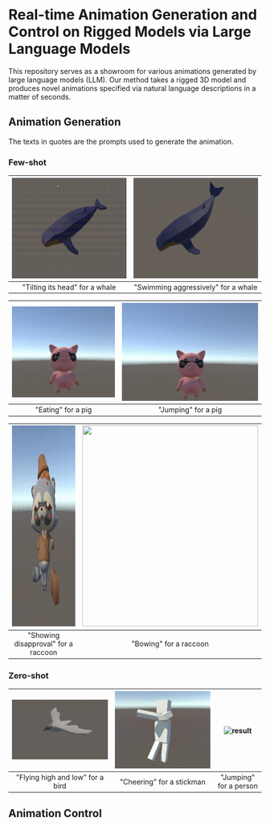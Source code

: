 # Real-time Animation Generation and Control on Rigged Models via Large Language Models
 
This repository serves as a showroom for various animations generated by large language models (LLM). Our method takes a rigged 3D model and produces novel animations specified via natural language descriptions in a matter of seconds.

## Animation Generation

The texts in quotes are the prompts used to generate the animation.

### Few-shot

| <img src="/videos/whale_head_moving.gif" width="400" height="200"/>| <img src="/videos/whale_swim_aggressively.gif" width="400" height="200"/> |
| :-------------: | :-------------: | 
| "Tilting its head" for a whale  | "Swimming aggressively" for a whale |

| ![result](videos/pig_eat.gif)| ![result](videos/pig_jump.gif)  |
| :-------------: | :-------------: | 
| "Eating" for a pig | "Jumping" for a pig |

| <img src="/videos/raccoon_disapproval.gif" width="350" height="400"/>| <img src="/videos/raccoon_bow.gif" width="350" height="400"/>  |
| :-------------: | :-------------: | 
| "Showing disapproval" for a raccoon | "Bowing" for a raccoon  |

### Zero-shot

| ![result](videos/bird_flying_high_and_low.gif)| ![result](videos/stickman_cheering.gif)  | ![result](videos/person_jumping.gif)  |
| :-------------: | :-------------: | :-------------: | 
| "Flying high and low" for a bird | "Cheering" for a stickman  | "Jumping" for a person  |


## Animation Control

